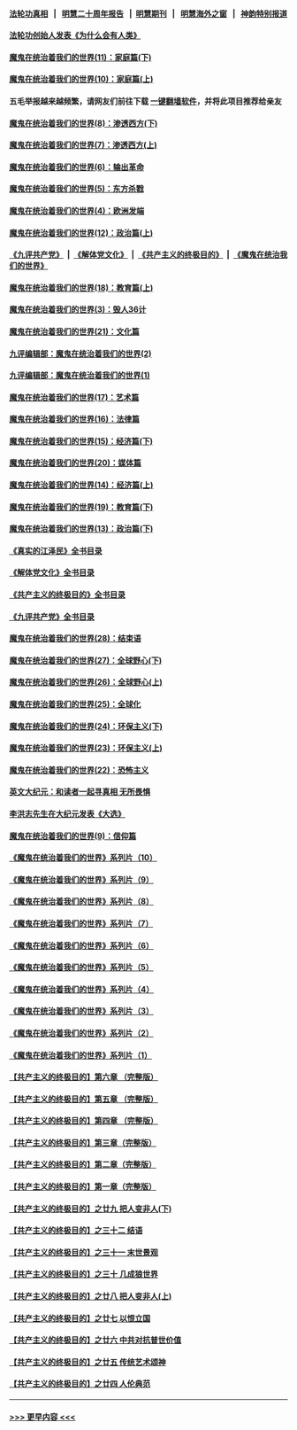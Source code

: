 #### [法轮功真相](https://github.com/gfw-breaker/truth/blob/master/README.md?t=0) &nbsp;&nbsp;|&nbsp;&nbsp; [明慧二十周年报告](https://github.com/gfw-breaker/mh-reports/blob/master/README.md?t=0) &nbsp;&nbsp;|&nbsp;&nbsp;[明慧期刊](https://github.com/gfw-breaker/mh-qikan) &nbsp;&nbsp;|&nbsp;&nbsp; [明慧海外之窗](https://github.com/gfw-breaker/mh-news/blob/master/README.md?t=0) &nbsp;&nbsp;|&nbsp;&nbsp; [神韵特别报道](https://github.com/gfw-breaker/mh-news/blob/master/shenyun.md?t=0)
#### [法轮功创始人发表《为什么会有人类》](../pages/nsc422/n13912117.md?t=02140943) 
#### [魔鬼在统治着我们的世界(11)：家庭篇(下)](../pages/nsc422/n10440961.md?t=02140943) 
#### [魔鬼在统治着我们的世界(10)：家庭篇(上)](../pages/nsc422/n10435448.md?t=02140943) 
#### 五毛举报越来越频繁，请网友们前往下载 [一键翻墙软件](https://github.com/gfw-breaker/ssr-accounts)，并将此项目推荐给亲友
#### [魔鬼在统治着我们的世界(8)：渗透西方(下)](../pages/nsc422/n10429603.md?t=02140943) 
#### [魔鬼在统治着我们的世界(7)：渗透西方(上)](../pages/nsc422/n10426013.md?t=02140943) 
#### [魔鬼在统治着我们的世界(6)：输出革命](../pages/nsc422/n10421536.md?t=02140943) 
#### [魔鬼在统治着我们的世界(5)：东方杀戮](../pages/nsc422/n10417707.md?t=02140943) 
#### [魔鬼在统治着我们的世界(4)：欧洲发端](../pages/nsc422/n10414890.md?t=02140943) 
#### [魔鬼在统治着我们的世界(12)：政治篇(上)](../pages/nsc422/n10444576.md?t=02140943) 
#### [《九评共产党》](https://github.com/begood0513/9ping.md/blob/master/README.md) &nbsp;|&nbsp; [《解体党文化》](../../../../jtdwh.md/blob/master/README.md)  &nbsp;|&nbsp; [《共产主义的终极目的》](../../../../gczydzjmd.md/blob/master/README.md) &nbsp;|&nbsp; [《魔鬼在统治我们的世界》](../../../../mgztzwmdsj.md/blob/master/README.md) 
#### [魔鬼在统治着我们的世界(18)：教育篇(上)](../pages/nsc422/n10526970.md?t=02140943) 
#### [魔鬼在统治着我们的世界(3)：毁人36计](../pages/nsc422/n10411583.md?t=02140943) 
#### [魔鬼在统治着我们的世界(21)：文化篇](../pages/nsc422/n10597706.md?t=02140943) 
#### [九评编辑部：魔鬼在统治着我们的世界(2)](../pages/nsc422/n10410036.md?t=02140943) 
#### [九评编辑部：魔鬼在统治着我们的世界(1)](../pages/nsc422/n10406825.md?t=02140943) 
#### [魔鬼在统治着我们的世界(17)：艺术篇](../pages/nsc422/n10499093.md?t=02140943) 
#### [魔鬼在统治着我们的世界(16)：法律篇](../pages/nsc422/n10485969.md?t=02140943) 
#### [魔鬼在统治着我们的世界(15)：经济篇(下)](../pages/nsc422/n10469975.md?t=02140943) 
#### [魔鬼在统治着我们的世界(20)：媒体篇](../pages/nsc422/n10586579.md?t=02140943) 
#### [魔鬼在统治着我们的世界(14)：经济篇(上)](../pages/nsc422/n10457370.md?t=02140943) 
#### [魔鬼在统治着我们的世界(19)：教育篇(下)](../pages/nsc422/n10564808.md?t=02140943) 
#### [魔鬼在统治着我们的世界(13)：政治篇(下)](../pages/nsc422/n10448270.md?t=02140943) 
#### [《真实的江泽民》全书目录](../pages/nsc422/n13721399.md?t=02140943) 
#### [《解体党文化》全书目录](../pages/nsc422/n13721157.md?t=02140943) 
#### [《共产主义的终极目的》全书目录](../pages/nsc422/n13721048.md?t=02140943) 
#### [《九评共产党》全书目录](../pages/nsc422/n13708085.md?t=02140943) 
#### [魔鬼在统治着我们的世界(28)：结束语](../pages/nsc422/n10936246.md?t=02140943) 
#### [魔鬼在统治着我们的世界(27)：全球野心(下)](../pages/nsc422/n10928319.md?t=02140943) 
#### [魔鬼在统治着我们的世界(26)：全球野心(上)](../pages/nsc422/n10900318.md?t=02140943) 
#### [魔鬼在统治着我们的世界(25)：全球化](../pages/nsc422/n10788205.md?t=02140943) 
#### [魔鬼在统治着我们的世界(24)：环保主义(下)](../pages/nsc422/n10695307.md?t=02140943) 
#### [魔鬼在统治着我们的世界(23)：环保主义(上)](../pages/nsc422/n10688613.md?t=02140943) 
#### [魔鬼在统治着我们的世界(22)：恐怖主义](../pages/nsc422/n10614727.md?t=02140943) 
#### [英文大纪元：和读者一起寻真相 无所畏惧](../pages/nsc422/n12542027.md?t=02140943) 
#### [李洪志先生在大纪元发表《大选》](../pages/nsc422/n12534746.md?t=02140943) 
#### [魔鬼在统治着我们的世界(9)：信仰篇](../pages/nsc422/n10432159.md?t=02140943) 
#### [《魔鬼在统治着我们的世界》系列片（10）](../pages/nsc422/n12292670.md?t=02140943) 
#### [《魔鬼在统治着我们的世界》系列片（9）](../pages/nsc422/n12290859.md?t=02140943) 
#### [《魔鬼在统治着我们的世界》系列片（8）](../pages/nsc422/n12287445.md?t=02140943) 
#### [《魔鬼在统治着我们的世界》系列片（7）](../pages/nsc422/n12283425.md?t=02140943) 
#### [《魔鬼在统治着我们的世界》系列片（6）](../pages/nsc422/n12282314.md?t=02140943) 
#### [《魔鬼在统治着我们的世界》系列片（5）](../pages/nsc422/n12281419.md?t=02140943) 
#### [《魔鬼在统治着我们的世界》系列片（4）](../pages/nsc422/n12274024.md?t=02140943) 
#### [《魔鬼在统治着我们的世界》系列片（3）](../pages/nsc422/n12271322.md?t=02140943) 
#### [《魔鬼在统治着我们的世界》系列片（2）](../pages/nsc422/n12269049.md?t=02140943) 
#### [《魔鬼在统治着我们的世界》系列片（1）](../pages/nsc422/n12267575.md?t=02140943) 
#### [【共产主义的终极目的】第六章 （完整版）](../pages/nsc422/n11428913.md?t=02140943) 
#### [【共产主义的终极目的】第五章 （完整版）](../pages/nsc422/n11428912.md?t=02140943) 
#### [【共产主义的终极目的】第四章 （完整版）](../pages/nsc422/n11428907.md?t=02140943) 
#### [【共产主义的终极目的】第三章（完整版）](../pages/nsc422/n11428848.md?t=02140943) 
#### [【共产主义的终极目的】第二章（完整版）](../pages/nsc422/n11428831.md?t=02140943) 
#### [【共产主义的终极目的】第一章（完整版）](../pages/nsc422/n11417651.md?t=02140943) 
#### [【共产主义的终极目的】之廿九 把人变非人(下)](../pages/nsc422/n11344140.md?t=02140943) 
#### [【共产主义的终极目的】之三十二 结语](../pages/nsc422/n11360535.md?t=02140943) 
#### [【共产主义的终极目的】之三十一 末世景观](../pages/nsc422/n11351129.md?t=02140943) 
#### [【共产主义的终极目的】之三十 几成狼世界](../pages/nsc422/n11348280.md?t=02140943) 
#### [【共产主义的终极目的】之廿八 把人变非人(上)](../pages/nsc422/n11340492.md?t=02140943) 
#### [【共产主义的终极目的】之廿七 以恨立国](../pages/nsc422/n11336944.md?t=02140943) 
#### [【共产主义的终极目的】之廿六 中共对抗普世价值](../pages/nsc422/n11324785.md?t=02140943) 
#### [【共产主义的终极目的】之廿五 传统艺术颂神](../pages/nsc422/n11296396.md?t=02140943) 
#### [【共产主义的终极目的】之廿四 人伦典范](../pages/nsc422/n11296397.md?t=02140943) 

----
#### [ >>> 更早内容 <<< ](../indexes/nsc422-earlier.md)
